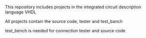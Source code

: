 This repository includes projects in the integrated circuit description language VHDL


All projects contain the source code, tester and test_banch


test_bench is needed for connection tester and source code
